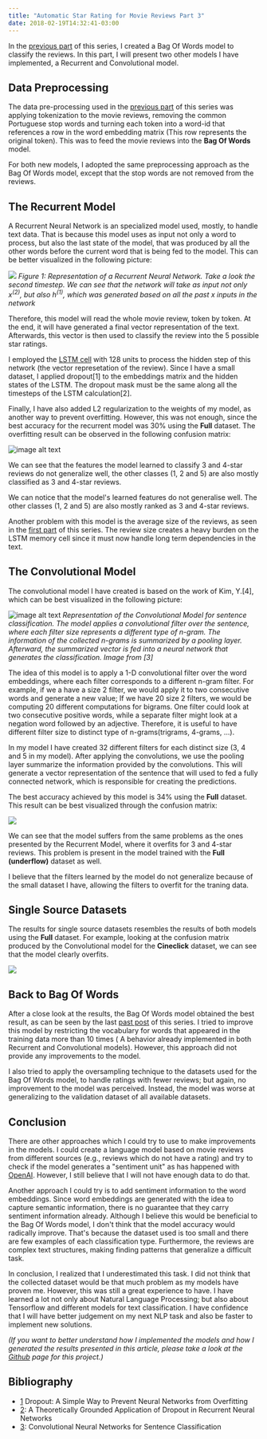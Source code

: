 ```yaml
---
title: "Automatic Star Rating for Movie Reviews Part 3"
date: 2018-02-19T14:32:41-03:00
---
```


In the [previous part](https://lucasmoura.github.io/blog/2018/01/31/automatic-star-rating-for-movie-reviews-part-2/)
of this series, I created a Bag Of Words model to classify
the reviews. In this part, I will present two other models I have implemented, a 
Recurrent and Convolutional model.


## Data Preprocessing

The data pre-processing used in the [previous part](https://lucasmoura.github.io/blog/2018/01/31/automatic-star-rating-for-movie-reviews-part-2/)
of this series was applying tokenization to the movie reviews, removing the
common Portuguese stop words and turning each token into a word-id that
references a row in the word embedding matrix (This row represents the original
token). This was to feed the movie reviews into the **Bag Of Words** model.

For both new models, I adopted the same preprocessing approach as the Bag Of Words model,
except that the stop words are not removed from the reviews.

## The Recurrent Model

A Recurrent Neural Network is an specialized model used, mostly, to handle text
data. That is because this model uses as input not only a word to process, but
also the last state of the model, that was produced by all the other words
before the current word that is being fed to the model. This can be better
visualized in the following picture:

![](/automatic-star-rating-for-movie-reviews-part-3/rnn.png)
*Figure 1: Representation of a Recurrent Neural Network. Take a look the second
timestep. We can see that the network will take as input not only x<sup>(2)</sup>, but
also h<sup>(1)</sup>, which was generated based on all the past x inputs in the
network*

Therefore, this model will read the whole movie review, token by token. At the
end, it will have generated a final vector representation of the text.
Afterwards, this vector is then used to classify the review into the 5 possible
star ratings.

I employed the [LSTM cell](http://colah.github.io/posts/2015-08-Understanding-LSTMs/) with 128 units to
process the hidden step of this network (the vector represetation of the review).
Since I have a small dataset, I applied dropout[1] to the embeddings matrix and the hidden states of the LSTM.
The dropout mask must be the same along all the timesteps of the LSTM calculation[2].

Finally, I have also added L2 regularization to the weights of my model, as
another way to prevent overfitting. However, this was not enough, since the best
accuracy for the recurrent model was 30% using the **Full** dataset. The
overfitting result can be observed in the following confusion matrix:

![image alt text](/automatic-star-rating-for-movie-reviews-part-3/rnn_confusion_matrix.png)

We can see that the features the model learned to classify 3 and 4-star reviews
do not generalize well, the other classes (1, 2 and 5) are also mostly
classified as 3 and 4-star reviews.

We can notice that the model's learned features do not generalise well. 
The other classes (1, 2 and 5) are also mostly ranked as 3 and 4-star reviews.

Another problem with this model is the average size of the reviews, as seen in the
[first part](https://lucasmoura.github.io/blog/2018/01/05/automatic-star-rating-for-movie-reviews---part-1/)
of this series. The review size creates a heavy burden on the LSTM memory cell since it must 
now handle long term dependencies in the text.

## The Convolutional Model

The convolutional model I have created is based on the work of
Kim, Y.[4], which can be best visualized in the following picture:

![image alt text](/automatic-star-rating-for-movie-reviews-part-3/kim_cnn.png)
*Representation of the Convolutional Model for sentence classification. The
model applies a convolutional filter over the sentence, where each filter size
represents a different type of n-gram. The information of the
collected n-grams is summarized by a pooling layer. Afterward, the summarized vector is
fed into a neural network that generates the classification. Image from [3]*

The idea of this model is to apply a 1-D convolutional filter over the word
embeddings, where each filter corresponds to a different n-gram filter. For
example, if we a have a size 2 filter, we would apply it to two consecutive
words and generate a new value; If we have 20 size 2 filters, we
would be computing 20 different computations for bigrams. One
filter could look at two consecutive positive words, while a separate filter
might look at a negation word followed by an adjective. Therefore, it is useful
to have different filter size to distinct type of n-grams(trigrams, 4-grams, ...).

In my model I have created 32 different filters for each distinct size (3, 4 and 5 in my
model). After applying the convolutions, we use the pooling layer summarize the
information provided by the convolutions. This will generate a vector
representation of the sentence that will used to fed a fully connected network,
which is responsible for creating the predictions.

The best accuracy achieved by this model is 34% using the **Full** dataset.
This result can be best visualized through the confusion matrix:

![](/automatic-star-rating-for-movie-reviews-part-3/cnn_confusion_matrix.png)

We can see that the model suffers from the same problems as the ones presented
by the Recurrent Model, where it overfits for 3 and 4-star reviews. This
problem is present in the model trained with the **Full (underflow)** dataset as
well.

I believe that the filters learned by the model do not generalize because of the
small dataset I have, allowing the filters to overfit for the traning data.

## Single Source Datasets

The results for single source datasets resembles the results of both models using
the **Full** dataset. For example, looking at the confusion matrix produced
by the Convolutional model for the **Cineclick** dataset, we can see that the
model clearly overfits.

![](/automatic-star-rating-for-movie-reviews-part-3/cnn_cineclick.png)


## Back to Bag Of Words

After a close look at the results, the Bag Of Words model obtained the best result, as can be seen by the last 
[past post](https://lucasmoura.github.io/blog/2018/01/31/automatic-star-rating-for-movie-reviews-part-2/)
of this series. I tried to improve this model by restricting the vocabulary for
words that appeared in the training data more than 10 times ( A
behavior already implemented in both Recurrent and Convolutional models).
However, this approach did not provide any improvements to the model.

I also tried to apply the oversampling technique to the datasets used for the
Bag Of Words model, to handle ratings with fewer reviews;
but again, no improvement to the model
was perceived. Instead, the model was worse at generalizing to the validation
dataset of all available datasets.

## Conclusion

There are other approaches which I could try to use to make improvements in the models.
I could create a language model based on movie reviews from different
sources (e.g., reviews which do not have a rating) and try to check if the
model generates a "sentiment unit" as has happened with
[OpenAI](https://blog.openai.com/unsupervised-sentiment-neuron/). However, I
still believe that I will not have enough data to do that.

Another approach I could try is to add sentiment information to the word
embeddings. Since word embeddings are generated with the idea to capture
semantic information, there is no guarantee that they carry sentiment
information already. Although I believe this would be beneficial to the Bag Of Words
model, I don't think that the model accuracy would radically improve. That's
because the dataset used is too small and there are few examples of each
classification type. Furthermore, the reviews are complex text
structures, making finding patterns that generalize a difficult task.

In conclusion, I realized that I underestimated this task. I did not think that the collected dataset would be
that much problem as my models have proven me. However, this was still a great experience to have.
I have learned a lot not only about Natural Language Processing; but also about Tensorflow and different models
for text classification. I have confidence that I will
have better judgement on my next NLP task and also be faster to implement new solutions.

*(If you want to better understand how I implemented the models and how I
generated the results presented in this article, please take a look
at the [Github](https://github.com/lucasmoura/movie_critic_stars) page for this
project.)*

## Bibliography

* [1](https://www.cs.toronto.edu/~hinton/absps/JMLRdropout.pdf) Dropout: A Simple Way to Prevent Neural Networks from Overfitting
* [2](https://arxiv.org/abs/1512.05287): A Theoretically Grounded Application of Dropout in Recurrent Neural Networks
* [3](http://www.aclweb.org/anthology/D14-1181): Convolutional Neural Networks for Sentence Classification
